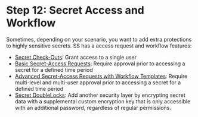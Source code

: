 [title]: # (12. Secret Access and Workflow)
[tags]: # (Workflow)
[priority]: # (1012)

# Step 12: Secret Access and Workflow

Sometimes, depending on your scenario, you want to add extra protections to highly sensitive secrets. SS has a access request and workflow features:

- [Secret Check-Outs](../../secret-checkout/index.md): Grant access to a single user
- [Basic Secret-Access Requests](../../access-requests/index.md): Require approval prior to accessing a secret for a defined time period
- [Advanced Secret-Access Requests with Workflow Templates](../../secret-workflow-templates/index.md): Require multi-level and multi-user approval prior to accessing a secret for a defined time period
- [Secret DoubleLocks](../../secret-doublelocks/index.md): Add another security layer by encrypting secret data with a supplemental custom encryption key that is only accessible with an additional password, regardless of regular permissions.
